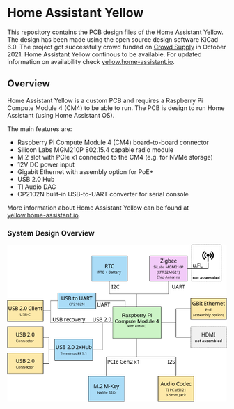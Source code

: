 # Home Assistant Yellow

This repository contains the PCB design files of the Home Assistant Yellow.
The design has been made using the open source design software KiCad 6.0.
The project got successfully crowd funded on [Crowd
Supply](https://www.crowdsupply.com/nabu-casa/home-assistant-yellow) in
October 2021. Home Assistant Yellow continous to be available. For updated
information on availability check
[yellow.home-assistant.io](https://yellow.home-assistant.io/).

## Overview

Home Assistant Yellow is a custom PCB and requires a Raspberry Pi Compute
Module 4 (CM4) to be able to run. The PCB is design to run Home Assistant
(using Home Assistant OS).

The main features are:

- Raspberry Pi Compute Module 4 (CM4) board-to-board connector
- Silicon Labs MGM210P 802.15.4 capable radio module
- M.2 slot with PCIe x1 connected to the CM4 (e.g. for NVMe storage)
- 12V DC power input
- Gigabit Ethernet with assembly option for PoE+
- USB 2.0 Hub
- TI Audio DAC
- CP2102N bulit-in USB-to-UART converter for serial console

More information about Home Assistant Yellow can be found at
[yellow.home-assistant.io](https://yellow.home-assistant.io/).

### System Design Overview

![Home Assistant Yellow System Design Overview](SystemDesign.png)

